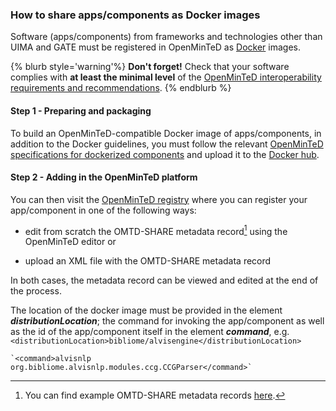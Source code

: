 ### How to share apps/components as Docker images

Software \(apps/components\) from frameworks and technologies other than UIMA and GATE must be registered in OpenMinTeD as [Docker](https://docs.docker.com) images.

{% blurb style='warning'%}
**Don't forget!** Check that your software complies with **at least the minimal level** of the [OpenMinTeD interoperability requirements and recommendations](/guidelines_for_providers_of_sw_resources/how-to-make-your-components-interoperable.md).
{% endblurb %}


#### **Step 1 - Preparing and packaging**

To build an OpenMinTeD-compatible Docker image of apps/components, in addition to the Docker guidelines, you must follow the relevant [OpenMinTeD specifications for dockerized components](https://openminted.github.io/releases/docker-spec) and upload it to the [Docker hub](https://hub.docker.com/).

#### **Step 2 - Adding in the OpenMinTeD platform**

You can then visit the [OpenMinTeD registry](https://services.openminted.eu) where you can register your app/component in one of the following ways:

* edit from scratch the OMTD-SHARE metadata record[^1] using the OpenMinTeD editor or

* upload an XML file with the OMTD-SHARE metadata record

In both cases, the metadata record can be viewed and edited at the end of the process.

The location of the docker image must be provided in the element **_distributionLocation_**; the command for invoking the app/component as well as the id of the app/component itself in the element _**command**_, e.g.
    `<distributionLocation>bibliome/alvisengine</distributionLocation>`
    
    
    `<command>alvisnlp org.bibliome.alvisnlp.modules.ccg.CCGParser</command>`




[^1]: You can find example OMTD-SHARE metadata records [here](/guidelines_for_providers_of_sw_resources/examples-for-software-resources.md).

